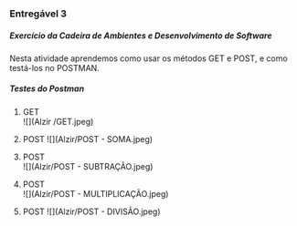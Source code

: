 ### Entregável 3
##### Exercício da Cadeira de Ambientes e Desenvolvimento de Software

Nesta atividade aprendemos como usar os métodos GET e POST, e como testá-los no POSTMAN.

##### Testes do Postman

1. GET  
![](Alzir
/GET.jpeg)

2. POST
![](Alzir/POST - SOMA.jpeg)  
  
3. POST  
![](Alzir/POST - SUBTRAÇÃO.jpeg)  
  
4. POST  
![](Alzir/POST - MULTIPLICAÇÃO.jpeg)  

5. POST
![](Alzir/POST - DIVISÃO.jpeg) 
